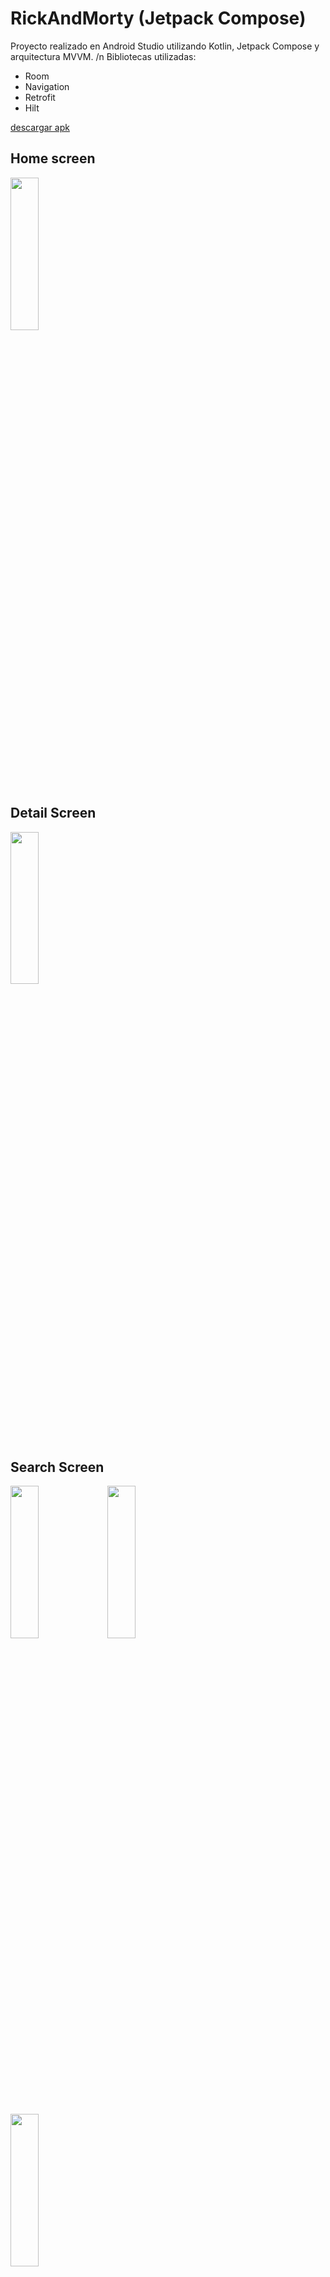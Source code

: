 # RickAndMorty (Jetpack Compose)

Proyecto realizado en Android Studio utilizando Kotlin, Jetpack Compose y arquitectura MVVM. /n
Bibliotecas utilizadas:
* Room
* Navigation
* Retrofit
* Hilt

[descargar apk](https://github.com/mica-reyes/RickAndMorty/blob/master/app-debug.apk)

## Home screen
<img src=https://github.com/user-attachments/assets/1fc32e21-96ef-4232-ba42-d8e259598305 width=30% height=25%> 

## Detail Screen
<img src=https://github.com/user-attachments/assets/4a03bf18-c9af-45d2-874d-a3f9e802c5f8 width=30% height=25%> 

## Search Screen
<img src=https://github.com/user-attachments/assets/d1eb60be-2a68-44e3-9b47-f080503dbf11 width=30% height=25%> 
<img src=https://github.com/user-attachments/assets/4889927b-2253-4048-bae7-89302b8fe98b width=30% height=25%> 

##
<img src=https://github.com/user-attachments/assets/cd9b60f6-a1e0-45b7-9f63-a9311f86f58d width=30% height=25%> 

## Connection error
<img src=https://github.com/user-attachments/assets/0d44dc17-0296-434c-a8c3-7439a9be56a6 width=30% height=25%> 
<img src=https://github.com/user-attachments/assets/103b1e8a-4fc2-4f1f-acdf-32326fbf4e79 width=30% height=25%> 

## DEMO

https://github.com/user-attachments/assets/cc2eda58-610b-4a6e-8cb5-1e0737abb1ed





